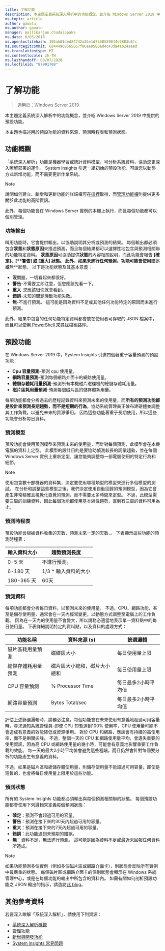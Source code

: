 ```yaml
---
title: 了解功能
description: 本主題定義系統深入解析中的功能概念，並介紹 Windows Server 2019 中提供的預設功能。
ms.topic: article
author: gawatu
ms.author: gawatu
manager: mallikarjun.chadalapaka
ms.date: 6/05/2018
ms.openlocfilehash: 195ab01ded24742a26e1d7558529044c9883b8fc
ms.sourcegitcommit: 68444968565667f86ee0586ed4c43da4ab24aaed
ms.translationtype: MT
ms.contentlocale: zh-TW
ms.lasthandoff: 08/07/2020
ms.locfileid: "87991708"
---
```

# <a name="understanding-capabilities"></a>了解功能

>適用於：Windows Server 2019

本主題定義系統深入解析中的功能概念，並介紹 Windows Server 2019 中提供的預設功能。

本主題也描述用於預設功能的資料來源、預測時程表和預測狀態。

## <a name="capability-overview"></a>功能概觀
「系統深入解析」功能是機器學習或統計資料模型，可分析系統資料，協助您更深入瞭解部署的運作。 System Insights 引進一組初始的預設功能，可讓您以動態方式新增功能，而不需要更新作業系統。

>[!NOTE]
>說明如何建立、新增和更新功能的詳細檔可在[這裡](adding-and-developing-capabilities.md)取得，而[管理功能檔](managing-capabilities.md)則提供更多關於此功能的高階資訊。

此外，每個功能會在 Windows Server 實例的本機上執行，而且每個功能都可以個別管理。

### <a name="capability-outputs"></a>功能輸出
叫用功能時，它會提供輸出，以協助說明其分析或預測的結果。 每個輸出都必須包含**狀態**和**狀態原因**來描述預測，而且每個結果都可以選擇性地包含與預測相關聯的功能特定資料。 **狀態原因**可協助提供**狀態**的內容相關說明，而此功能會報告 **[確定]、[****警告**] 或 [**重大**] 狀態。 此外，如果未進行任何預測，功能可能會使用**錯誤**或**無**狀態。 以下是功能狀態及其基本意義：

- **沒**問題，一切看起來都很好。
- **警告**-不需要立即注意，但您應該先看一下。
- **重大**-您應該很快就會看到。
- **錯誤**-未知的問題導致功能失敗。
- **無**-不進行預測。 這可能是因為資料不足或其他任何功能特定的原因而未進行預測。

此外，結果中包含的任何功能特定資料都會放在使用者可存取的 JSON 檔案中，而且[可以使用 PowerShell 來尋找](./managing-capabilities.md#retrieving-capability-results)檔案路徑。

## <a name="default-capabilities"></a>預設功能
在 Windows Server 2019 中，System Insights 引進四個著重于容量預測的預設功能：

- **Cpu 容量預測**-預測 cpu 使用量。
- **網路容量預測**-預測每個網路介面卡的網路使用量。
- **總儲存體耗用量預測**-預測所有本機磁片磁碟機的總儲存體耗用量。
- **磁片區耗用量預測**-預測每個磁片區的儲存體耗用量。

每項功能都會分析過去的歷程記錄資料來預測未來的使用量，而**所有的預測功能都是設計來預測長期趨勢，而不是短期的行為**，協助系統管理員正確布建硬體並調整其工作負載，以避免未來的資源爭用。 因為這些功能著重于長期使用，所以這些功能會分析每日資料。

### <a name="forecasting-model"></a>預測模型
預設功能會使用預測模型來預測未來的使用量，而針對每個預測，此模型會在本機電腦的資料上定型。 此模型的設計目的是要協助偵測較長的詞彙趨勢，並在每個 Windows Server 實例上重新定型，讓您能夠調整每一部電腦使用的特定行為和細節。

>[!NOTE]
>使用包含數十部機器的資料集，決定要使用哪種類型的模型來進行多個模型的測試。 在分析和調整這些模型之後，我們決定使用自動回歸的預測模型，因為它會產生非常精確且視覺化直覺的預測，而不需要太多時間來定型。 不過，此模型需要三周的訓練資料，因此每個功能都使用基本線性趨勢，直到有三周的資料可用為止。

### <a name="forecasting-timelines"></a>預測時程表
預設功能會根據資料收集的天數，預測未來一定的天數，。 下表顯示這些功能的預測時程表：

| 輸入資料大小 | 趨勢預測長度 |
| --------------- | --------------- |
| 0-5 天 | 不進行預測。 |
| 6-180 天 | 1/3 * 輸入資料的大小 |
| 180-365 天 | 60天 |

### <a name="forecasting-data"></a>預測資料
每項功能都會分析每日資料，以預測未來的使用量。 不過，CPU、網路功能，甚至是儲存使用量，通常會在一天內經常變更，以動態方式調整至電腦上的工作負載。 因為在一天內的使用量不會變大，所以請務必適當地表示單一資料點中的每日使用量。 下表詳細說明特定的資料點，以及資料的處理方式：


| 功能名稱 | 資料來源 (s)  | 篩選邏輯 |
| --------------- | -------------- | ---------------- |
 磁片區耗用量預測          | 磁碟區大小                    | 每日使用量上限
 總儲存體耗用量預測   | 磁片區大小總和，磁片大小總和              | 每日使用量上限
 CPU 容量預測                | % Processor Time  | 每日最多2小時平均值
 網路容量預測         | Bytes Total/sec         | 每日最多2小時平均值

評估上述篩選邏輯時，請務必注意，每個功能會在未來使用有意義地超過可用容量時，尋求通知系統管理員–即使 CPU 短暫達到100% 使用率，CPU 使用量可能不會造成有意義的效能降低或資源爭用。 對於 CPU 和網路，應該會有持續的高使用率，而不是瞬間尖峰。 不過，整個一天的 CPU 和網路使用量平均，會遺失重要的使用資訊，因為高 CPU 或網路使用量的幾小時，可能會有意義地影響重要工作負載的效能。 每一天的最大2小時平均值會避免這些極端，而且仍然會針對每個要分析的功能產生有意義的資料。

不過，如果是磁片區和總儲存體使用量，則儲存使用量不能超過可用容量，即使是短暫的，也會將每日使用量上限用於這些功能。

### <a name="forecasting-statuses"></a>預測狀態
所有的 System Insights 功能都必須輸出與每個預測相關聯的狀態。 每個預設功能都會使用下列邏輯來定義每個預測狀態：
- **確定**：預測不會超過可用的容量。
- **警告**：預測在接下來的30天內超過可用的容量。
- **重大**：預測在接下來的7天內超過可用的容量。
- **錯誤**：此功能遇到未預期的錯誤。
- **無**：資料不足，無法進行預測。 這可能是因為資料不足或最近未回報任何資料所造成。

>[!NOTE]
>如果功能預測多個實例（例如多個磁片區或網路介面卡），則狀態會反映所有實例中最嚴重的狀態。 每個磁片區或網路介面卡的個別狀態會顯示在 Windows 系統管理中心，或是在每個功能的輸出中所包含的資料內。 如需有關如何剖析預設功能之 JSON 輸出的指示，請造訪[此 blog](https://aka.ms/systeminsights-mitigationscripts)。


## <a name="additional-references"></a>其他參考資料
若要深入瞭解「系統深入解析」，請使用下列資源：

- [系統深入解析概觀](overview.md)
- [管理功能](managing-capabilities.md)
- [新增與開發功能](adding-and-developing-capabilities.md)
- [System Insights 常見問題](faq.md)